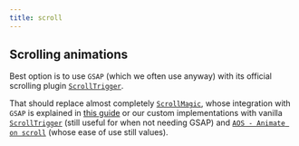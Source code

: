 ```yaml
---
title: scroll
---
```


## Scrolling animations

Best option is to use `GSAP` (which we often use anyway) with its official scrolling plugin [`ScrollTrigger`](https://greensock.com/docs/v3/Plugins/ScrollTrigger).

That should replace almost completely [`ScrollMagic`](http://scrollmagic.io/), whose integration with `GSAP` is explained in [this guide](https://greensock.com/scrollmagic/) or our custom implementations with vanilla [`ScrollTrigger`](https://github.com/terwanerik/ScrollTrigger) (still useful for when not needing GSAP) and [`AOS - Animate on scroll`](https://michalsnik.github.io/aos/) (whose ease of use still values).
